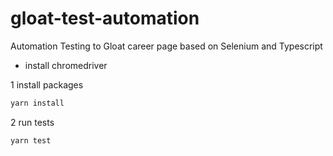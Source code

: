 # gloat-test-automation

 Automation Testing to Gloat career page based on Selenium and Typescript

- install chromedriver

1 install packages
```sh
yarn install
```

2 run tests
```sh
yarn test
```

